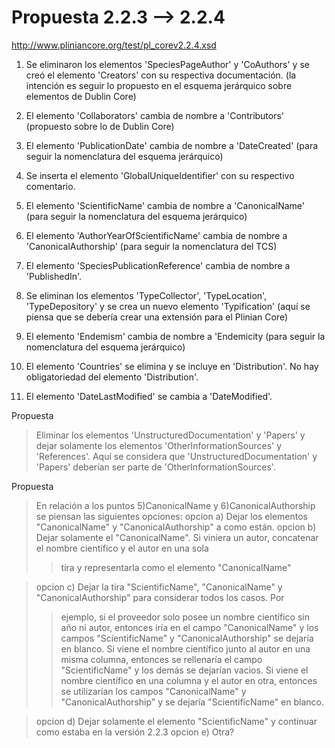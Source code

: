 # Propuesta 2.2.3 --> 2.2.4 #

http://www.pliniancore.org/test/pl_corev2.2.4.xsd

1) Se eliminaron los elementos 'SpeciesPageAuthor' y 'CoAuthors' y se creó el elemento 'Creators' con su respectiva documentación. (la intención es seguir lo propuesto en el esquema jerárquico sobre elementos de Dublin Core)

2) El elemento 'Collaborators' cambia de nombre a 'Contributors' (propuesto sobre lo de Dublin Core)

3) El elemento 'PublicationDate' cambia de nombre a 'DateCreated' (para seguir la nomenclatura del esquema jerárquico)

4) Se inserta el elemento 'GlobalUniqueIdentifier' con su respectivo comentario.

5) El elemento 'ScientificName' cambia de nombre a 'CanonicalName' (para seguir la nomenclatura del esquema jerárquico)


6) El elemento 'AuthorYearOfScientificName' cambia de nombre a 'CanonicalAuthorship' (para seguir la nomenclatura del TCS)

7) El elemento 'SpeciesPublicationReference' cambia de nombre a 'PublishedIn'.

8) Se eliminan los elementos 'TypeCollector', 'TypeLocation', 'TypeDepository' y se crea un nuevo elemento 'Typification' (aquí se piensa que se debería crear una extensión para el Plinian Core)

9) El elemento 'Endemism' cambia de nombre a 'Endemicity (para seguir la nomenclatura del esquema jerárquico)

10) El elemento 'Countries' se elimina y se incluye en 'Distribution'. No hay obligatoriedad del elemento 'Distribution'.

11) El elemento 'DateLastModified' se cambia a 'DateModified'.

Propuesta
> Eliminar los elementos 'UnstructuredDocumentation' y 'Papers' y dejar solamente los elementos 'OtherInformationSources' y 'References'.
> Aquí se considera que 'UnstructuredDocumentation' y 'Papers' deberían ser parte de 'OtherInformationSources'.


Propuesta
> En relación a los puntos 5)CanonicalName y 6)CanonicalAuthorship se piensan las siguientes opciones:
> opcion a) Dejar los elementos "CanonicalName" y "CanonicalAuthorship" a como están.
> opcion b) Dejar solamente el "CanonicalName". Si viniera un autor, concatenar el nombre cientifico y el autor en una sola
> > tira y representarla como el elemento "CanonicalName"

> opcion c) Dejar la tira "ScientificName", "CanonicalName" y "CanonicalAuthorship" para considerar todos los casos. Por
> > ejemplo, si el proveedor solo posee un nombre científico sin año ni autor, entonces iría en el campo "CanonicalName" y
> > los campos "ScientificName" y "CanonicalAuthorship" se dejaría en blanco. Si viene el nombre científico junto al autor
> > en una misma columna, entonces se rellenaría el campo "ScientificName" y los demás se dejarían vacios. Si viene el
> > nombre científico en una columna y el autor en otra, entonces se utilizarían los campos "CanonicalName" y "CanonicalAuthorship"
> > y se dejaría "ScientificName" en blanco.

> opcion d) Dejar solamente el elemento "ScientificName" y continuar como estaba en la versión 2.2.3
> opcion e) Otra?



